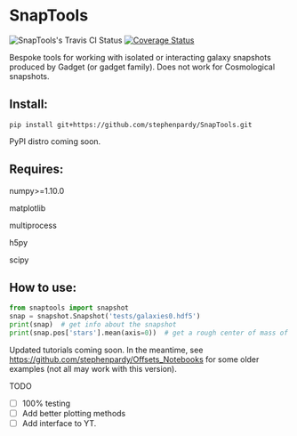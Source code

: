 # SnapTools

![SnapTools's Travis CI Status](https://travis-ci.org/stephenpardy/SnapTools.svg?branch=master)
[![Coverage Status](https://coveralls.io/repos/github/stephenpardy/SnapTools/badge.svg?branch=master)](https://coveralls.io/github/stephenpardy/SnapTools?branch=master)

Bespoke tools for working with isolated or interacting galaxy snapshots produced by Gadget (or gadget family).
Does not work for Cosmological snapshots.

## Install:
```
pip install git+https://github.com/stephenpardy/SnapTools.git
```
PyPI distro coming soon.

## Requires:

numpy>=1.10.0

matplotlib

multiprocess

h5py

scipy

## How to use:

```python
from snaptools import snapshot
snap = snapshot.Snapshot('tests/galaxies0.hdf5')
print(snap)  # get info about the snapshot
print(snap.pos['stars'].mean(axis=0))  # get a rough center of mass of the simulation
```

Updated tutorials coming soon. In the meantime, see https://github.com/stephenpardy/Offsets_Notebooks for some older examples (not all may work with this version).

TODO
- [ ] 100% testing
- [ ] Add better plotting methods
- [ ] Add interface to YT.